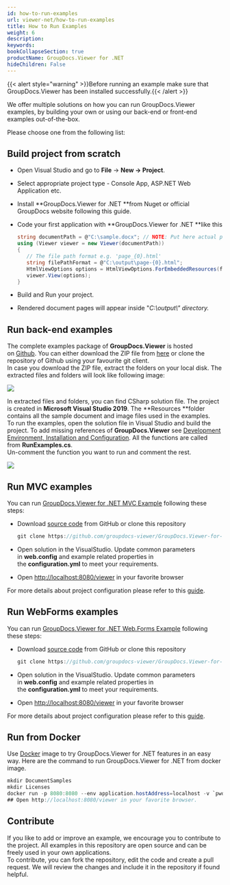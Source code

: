 ```yaml
---
id: how-to-run-examples
url: viewer-net/how-to-run-examples
title: How to Run Examples
weight: 6
description: 
keywords: 
bookCollapseSection: true
productName: GroupDocs.Viewer for .NET
hideChildren: False
---
```

{{< alert style="warning" >}}Before running an example make sure that GroupDocs.Viewer has been installed successfully.{{< /alert >}}

We offer multiple solutions on how you can run GroupDocs.Viewer examples, by building your own or using our back-end or front-end examples out-of-the-box.

Please choose one from the following list:


## Build project from scratch

*   Open Visual Studio and go to **File** -> **New **\->** Project**.
*   Select appropriate project type - Console App, ASP.NET Web Application etc.
*   Install **GroupDocs.Viewer for .NET **from Nuget or official GroupDocs website following this guide.
*   Code your first application with **GroupDocs.Viewer for .NET **like this
    
    ```csharp
    string documentPath = @"C:\sample.docx"; // NOTE: Put here actual path for your document
    using (Viewer viewer = new Viewer(documentPath))
    {
       // The file path format e.g. 'page_{0}.html'
       string filePathFormat = @"C:\output\page-{0}.html";
       HtmlViewOptions options = HtmlViewOptions.ForEmbeddedResources(filePathFormat);
       viewer.View(options);
    }
    ```
    
*   Build and Run your project. 
*   Rendered document pages will appear inside "*C:\\output\\" *directory*.*

## Run back-end examples

The complete examples package of **GroupDocs.Viewer** is hosted on [Github](https://github.com/groupdocs-viewer/GroupDocs.Viewer-for-.NET). You can either download the ZIP file from [here](https://github.com/groupdocs-viewer/GroupDocs.Viewer-for-.NET/archive/master.zip) or clone the repository of Github using your favourite git client.  
In case you download the ZIP file, extract the folders on your local disk. The extracted files and folders will look like following image:

![](images/viewer-net/how-to-run-examples_0.png)

In extracted files and folders, you can find CSharp solution file. The project is created in **Microsoft Visual Studio 2019**. The **Resources **folder contains all the sample document and image files used in the examples.  
To run the examples, open the solution file in Visual Studio and build the project. To add missing references of **GroupDocs.Viewer** see [Development Environment, Installation and Configuration](https://docs.groupdocs.com/display/viewernet/Development+Environment%2C+Installation+and+Configuration). All the functions are called from **RunExamples.cs**.   
Un-comment the function you want to run and comment the rest.

![](images/viewer-net/how-to-run-examples_1.png)

## Run MVC examples

You can run [GroupDocs.Viewer for .NET MVC Example](https://github.com/groupdocs-viewer/GroupDocs.Viewer-for-.NET-MVC) following these steps:

*   Download [source code](https://github.com/groupdocs-viewer/GroupDocs.Viewer-for-.NET-MVC/archive/master.zip) from GitHub or clone this repository
    
    ```csharp
    git clone https://github.com/groupdocs-viewer/GroupDocs.Viewer-for-.NET-MVC
    ```
    
*   Open solution in the VisualStudio. Update common parameters in **web.config** and example related properties in the **configuration.yml** to meet your requirements.
*   Open [http://localhost:8080/viewer](http://localhost:8080/viewer) in your favorite browser

For more details about project configuration please refer to this [guide](https://github.com/groupdocs-viewer/GroupDocs.Viewer-for-.NET-MVC#configuration).

## Run WebForms examples

You can run [GroupDocs.Viewer for .NET Web.Forms Example](https://github.com/groupdocs-viewer/GroupDocs.Viewer-for-.NET-WebForms) following these steps:

*   Download [source code](https://github.com/groupdocs-viewer/GroupDocs.Viewer-for-.NET-WebForms/archive/master.zip) from GitHub or clone this repository
    
    ```csharp
    git clone https://github.com/groupdocs-viewer/GroupDocs.Viewer-for-.NET-WebForms
    ```
    
*   Open solution in the VisualStudio. Update common parameters in **web.config** and example related properties in the **configuration.yml** to meet your requirements.
*   Open [http://localhost:8080/viewer](http://localhost:8080/viewer) in your favorite browser

For more details about project configuration please refer to this [guide](https://github.com/groupdocs-viewer/GroupDocs.Viewer-for-.NET-WebForms#configuration).

## Run from Docker

Use [Docker](https://www.docker.com/) image to try GroupDocs.Viewer for .NET features in an easy way. Here are the command to run GroupDocs.Viewer for .NET from docker image.

```csharp
mkdir DocumentSamples
mkdir Licenses
docker run -p 8080:8080 --env application.hostAddress=localhost -v `pwd`/DocumentSamples:/home/groupdocs/app/DocumentSamples -v `pwd`/Licenses:/home/groupdocs/app/Licenses groupdocs/viewer
## Open http://localhost:8080/viewer in your favorite browser.
```

## Contribute

If you like to add or improve an example, we encourage you to contribute to the project. All examples in this repository are open source and can be freely used in your own applications.  
To contribute, you can fork the repository, edit the code and create a pull request. We will review the changes and include it in the repository if found helpful.
